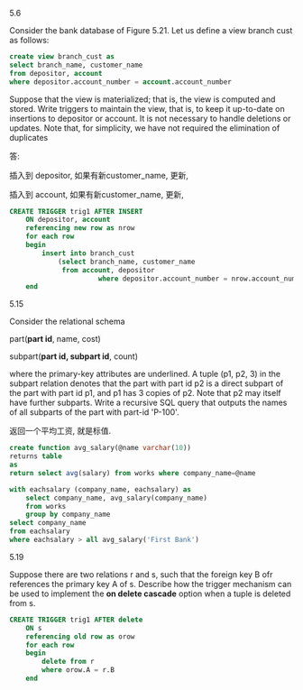 5.6

Consider the bank database of Figure 5.21. Let us define a view branch cust as follows:

```sql
create view branch_cust as
select branch_name, customer_name
from depositor, account
where depositor.account_number = account.account_number
```

  Suppose that the view is materialized; that is, the view is computed and stored. Write triggers to maintain the view, that is, to keep it up-to-date on insertions to depositor or account. It is not necessary to handle deletions or updates. Note that, for simplicity, we have not required the elimination of duplicates

答: 

插入到 depositor, 如果有新customer_name, 更新, 

插入到 account,  如果有新customer_name, 更新, 

```sql
CREATE TRIGGER trig1 AFTER INSERT
    ON depositor, account  
    referencing new row as nrow 
   	for each row 
	begin 
		insert into branch_cust
			(select branch_name, customer_name
			 from account, depositor
		              where depositor.account_number = nrow.account_number and depositor.account_number = account.account_number) 
	end 
```

5.15

Consider the relational schema 

part(**part id**, name, cost) 

subpart(**part id, subpart id**, count) 

where the primary-key attributes are underlined. A tuple (p1, p2, 3) in the subpart relation denotes that the part with part id p2 is a direct subpart of the part with part id p1, and p1 has 3 copies of p2. Note that p2 may itself have further subparts. Write a recursive SQL query that outputs the names of all subparts of the part with part-id 'P-100'.

返回一个平均工资, 就是标值. 

```sql
create function avg_salary(@name varchar(10))
returns table
as
return select avg(salary) from works where company_name=@name
```

```sql
with eachsalary (company_name, eachsalary) as 
    select company_name, avg_salary(company_name)
    from works
    group by company_name
select company_name 
from eachsalary
where eachsalary > all avg_salary('First Bank')
```

5.19

Suppose there are two relations r and s, such that the foreign key B ofr references the primary key A of s. Describe how the trigger mechanism can be used to implement the **on delete cascade** option when a tuple is deleted from s.

```sql
CREATE TRIGGER trig1 AFTER delete
    ON s
    referencing old row as orow 
   	for each row 
	begin 
		delete from r
		where orow.A = r.B
	end 
```

